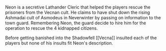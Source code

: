 Neon is a secretive Lathander Cleric that helped the players rescue the prisoners from the Vecnan cult. He claims to have shut down the rising Ashmadai cult of Asmodeus in Neverwinter by passing on information to the town guard. Remembering Neon, the guard decide to hire him for the operation to rescue the 4 kidnapped citizens. 

Before getting banished into the Shadowfell [[Vecna]] insulted each of the players but none of his insults fit Neon's description.